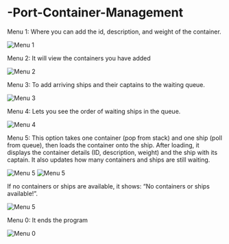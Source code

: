 # -Port-Container-Management
Menu 1: Where you can add the id, description, and weight of the container.

![Menu 1](https://github.com/user-attachments/assets/c25ac9ea-d48a-4622-9e4a-105e7e7de2fe)

Menu 2: It will view the containers you have added

![Menu 2](https://github.com/user-attachments/assets/4a7bc1c0-12f2-476e-b2dd-c4b1f80271b6)

Menu 3: To add arriving ships and their captains to the waiting queue.

![Menu 3](https://github.com/user-attachments/assets/43bb27aa-5e35-4c55-a192-a36ccce013a2)

Menu 4: Lets you see the order of waiting ships in the queue.

![Menu 4](https://github.com/user-attachments/assets/f1c68b51-d63b-438e-a647-e7ea56da4686)

Menu 5:  This option takes one container (pop from stack) and one ship (poll from queue), then loads the container onto the ship. After loading, it displays the container details (ID, description, weight) and the ship with its captain. It also updates how many containers and ships are still waiting.

![Menu 5](https://github.com/user-attachments/assets/b24dd49e-7eef-44af-a193-8fa07cdd7050)
![Menu 5](https://github.com/user-attachments/assets/4f3aa3db-6d75-48fc-aa38-52b1585e673b)

If no containers or ships are available, it shows: “No containers or ships available!”.

![Menu 5](https://github.com/user-attachments/assets/2c0cec91-6fa2-475d-9e8b-c40b3a3eb504)

Menu 0: It ends the program

![Menu 0](https://github.com/user-attachments/assets/d1257648-9d38-422a-8d70-4b98e43fa4c7)
